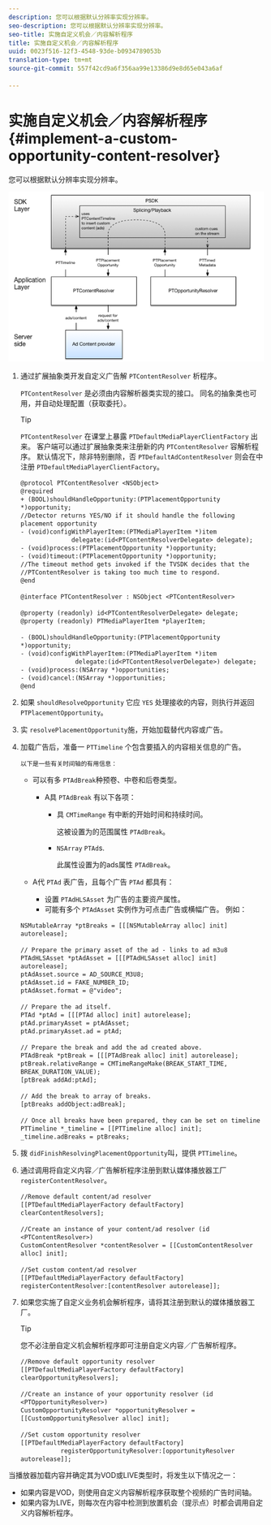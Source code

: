 ```yaml
---
description: 您可以根据默认分辨率实现分辨率。
seo-description: 您可以根据默认分辨率实现分辨率。
seo-title: 实施自定义机会／内容解析程序
title: 实施自定义机会／内容解析程序
uuid: 0023f516-12f3-4548-93de-b0934789053b
translation-type: tm+mt
source-git-commit: 557f42cd9a6f356aa99e13386d9e8d65e043a6af

---
```



# 实施自定义机会／内容解析程序 {#implement-a-custom-opportunity-content-resolver}

您可以根据默认分辨率实现分辨率。

<!--<a id="fig_CC41E2A66BDB4115821F33737B46A09B"></a>-->

![](assets/ios_psdk_content_resolver.png)

1. 通过扩展抽象类开发自定义广告解 `PTContentResolver` 析程序。

   `PTContentResolver` 是必须由内容解析器类实现的接口。 同名的抽象类也可用，并自动处理配置（获取委托）。

   >[!TIP]
   >
   >`PTContentResolver` 在课堂上暴露 `PTDefaultMediaPlayerClientFactory` 出来。 客户端可以通过扩展抽象类来注册新的内 `PTContentResolver` 容解析程序。 默认情况下，除非特别删除，否 `PTDefaultAdContentResolver` 则会在中注册 `PTDefaultMediaPlayerClientFactory`。

   ```
   @protocol PTContentResolver <NSObject> 
   @required 
   + (BOOL)shouldHandleOpportunity:(PTPlacementOpportunity *)opportunity;  
   //Detector returns YES/NO if it should handle the following placement opportunity 
   - (void)configWithPlayerItem:(PTMediaPlayerItem *)item  
                 delegate:(id<PTContentResolverDelegate> delegate); 
   - (void)process:(PTPlacementOpportunity *)opportunity; 
   - (void)timeout:(PTPlacementOpportunity *)opportunity;  
   //The timeout method gets invoked if the TVSDK decides that the  
   //PTContentResolver is taking too much time to respond. 
   @end 
   
   @interface PTContentResolver : NSObject <PTContentResolver> 
   
   @property (readonly) id<PTContentResolverDelegate> delegate; 
   @property (readonly) PTMediaPlayerItem *playerItem; 
   
   - (BOOL)shouldHandleOpportunity:(PTPlacementOpportunity *)opportunity; 
   - (void)configWithPlayerItem:(PTMediaPlayerItem *)item  
                  delegate:(id<PTContentResolverDelegate>) delegate; 
   - (void)process:(NSArray *)opportunities; 
   - (void)cancel:(NSArray *)opportunities; 
   @end
   ```

1. 如果 `shouldResolveOpportunity` 它应 `YES` 处理接收的内容，则执行并返回 `PTPlacementOpportunity`。
1. 实 `resolvePlacementOpportunity`施，开始加载替代内容或广告。
1. 加载广告后，准备一 `PTTimeline` 个包含要插入的内容相关信息的广告。

       以下是一些有关时间轴的有用信息：
   
   * 可以有多 `PTAdBreak`种预卷、中卷和后卷类型。

      * A具 `PTAdBreak` 有以下各项：

         * 具 `CMTimeRange` 有中断的开始时间和持续时间。

            这被设置为的范围属性 `PTAdBreak`。

         * `NSArray` `PTAd`s.

            此属性设置为的ads属性 `PTAdBreak`。
   * A代 `PTAd` 表广告，且每个广告 `PTAd` 都具有：

      * 设置 `PTAdHLSAsset` 为广告的主要资产属性。
      * 可能有多个 `PTAdAsset` 实例作为可点击广告或横幅广告。
   例如：

   ```
   NSMutableArray *ptBreaks = [[[NSMutableArray alloc] init] autorelease]; 
   
   // Prepare the primary asset of the ad - links to ad m3u8 
   PTAdHLSAsset *ptAdAsset = [[[PTAdHLSAsset alloc] init] autorelease]; 
   ptAdAsset.source = AD_SOURCE_M3U8; 
   ptAdAsset.id = FAKE_NUMBER_ID; 
   ptAdAsset.format = @"video"; 
   
   // Prepare the ad itself. 
   PTAd *ptAd = [[[PTAd alloc] init] autorelease]; 
   ptAd.primaryAsset = ptAdAsset; 
   ptAd.primaryAsset.ad = ptAd; 
   
   // Prepare the break and add the ad created above. 
   PTAdBreak *ptBreak = [[[PTAdBreak alloc] init] autorelease]; 
   ptBreak.relativeRange = CMTimeRangeMake(BREAK_START_TIME, BREAK_DURATION_VALUE); 
   [ptBreak addAd:ptAd]; 
   
   // Add the break to array of breaks. 
   [ptBreaks addObject:adBreak]; 
   
   // Once all breaks have been prepared, they can be set on timeline 
   PTTimeline *_timeline = [[PTTimeline alloc] init]; 
   _timeline.adBreaks = ptBreaks;
   ```

1. 拨 `didFinishResolvingPlacementOpportunity`叫，提供 `PTTimeline`。
1. 通过调用将自定义内容／广告解析程序注册到默认媒体播放器工厂 `registerContentResolver`。

   ```
   //Remove default content/ad resolver 
   [[PTDefaultMediaPlayerFactory defaultFactory] clearContentResolvers]; 
   
   //Create an instance of your content/ad resolver (id <PTContentResolver>) 
   CustomContentResolver *contentResolver = [[CustomContentResolver alloc] init]; 
   
   //Set custom content/ad resolver 
   [[PTDefaultMediaPlayerFactory defaultFactory] registerContentResolver:[contentResolver autorelease]];
   ```

1. 如果您实施了自定义业务机会解析程序，请将其注册到默认的媒体播放器工厂。

   >[!TIP]
   >
   >您不必注册自定义机会解析程序即可注册自定义内容／广告解析程序。

   ```
   //Remove default opportunity resolver 
   [[PTDefaultMediaPlayerFactory defaultFactory] clearOpportunityResolvers]; 
   
   //Create an instance of your opportunity resolver (id <PTOpportunityResolver>) 
   CustomOpportunityResolver *opportunityResolver = [[CustomOpportunityResolver alloc] init]; 
   
   //Set custom opportunity resolver 
   [[PTDefaultMediaPlayerFactory defaultFactory]  
              registerOpportunityResolver:[opportunityResolver autorelease]];
   ```

当播放器加载内容并确定其为VOD或LIVE类型时，将发生以下情况之一：

* 如果内容是VOD，则使用自定义内容解析程序获取整个视频的广告时间轴。
* 如果内容为LIVE，则每次在内容中检测到放置机会（提示点）时都会调用自定义内容解析程序。